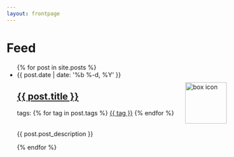 ```yaml
---
layout: frontpage
---
```


<h1>Feed</h1>
<ul class="post-list">
  {% for post in site.posts %}
  <li class="post-list-li">
    <span class="post-date">{{ post.date | date: '%b %-d, %Y' }}</span>
    <h2 class="post-title">
      <a href="{{ post.url }}">
        {{ post.title }}
      </a>
    </h2>
    <span class="tag-list">
      tags: 
      {% for tag in post.tags %}
        <a href="/tags#{{ tag }}" data-proofer-ignore>{{ tag }}</a> 
      {% endfor %}
    </span>
    <p><br>
    <a href="{{ post.url }}">
      <img src="{{ post.icon }}" alt="box icon" style="float: right; height: 95px; margin-top: -110px;" loading="lazy">
    </a>
    {{ post.post_description }}
    </p>
  </li>
  {% endfor %}
</ul>
